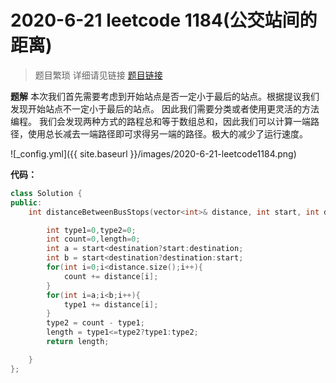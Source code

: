 # 2020-6-21   leetcode  1184(公交站间的距离)
> 题目繁琐 详细请见链接
[题目链接](https://leetcode-cn.com/problems/distance-between-bus-stops/)

**题解**
本次我们首先需要考虑到开始站点是否一定小于最后的站点。根据提议我们发现开始站点不一定小于最后的站点。
因此我们需要分类或者使用更灵活的方法编程。
我们会发现两种方式的路程总和等于数组总和，因此我们可以计算一端路径，使用总长减去一端路径即可求得另一端的路径。极大的减少了运行速度。

![_config.yml]({{ site.baseurl }}/images/2020-6-21-leetcode1184.png)

**代码：**

```cpp
class Solution {
public:
    int distanceBetweenBusStops(vector<int>& distance, int start, int destination) {

        int type1=0,type2=0;
        int count=0,length=0;
        int a = start<destination?start:destination;
        int b = start<destination?destination:start;
        for(int i=0;i<distance.size();i++){
            count += distance[i];
        }
        for(int i=a;i<b;i++){
            type1 += distance[i];
        }
        type2 = count - type1;
        length = type1<=type2?type1:type2;
        return length;

    }
};
```
